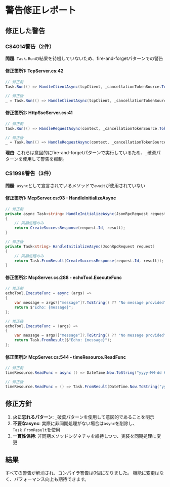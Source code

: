 # 警告修正レポート

## 修正した警告

### CS4014警告（2件）
**問題**: `Task.Run`の結果を待機していないため、fire-and-forgetパターンでの警告

#### 修正箇所1: TcpServer.cs:42
```csharp
// 修正前
Task.Run(() => HandleClientAsync(tcpClient, _cancellationTokenSource.Token));

// 修正後
_ = Task.Run(() => HandleClientAsync(tcpClient, _cancellationTokenSource.Token));
```

#### 修正箇所2: HttpSseServer.cs:41
```csharp
// 修正前
Task.Run(() => HandleRequestAsync(context, _cancellationTokenSource.Token));

// 修正後
_ = Task.Run(() => HandleRequestAsync(context, _cancellationTokenSource.Token));
```

**理由**: これらは意図的にfire-and-forgetパターンで実行しているため、`_`破棄パターンを使用して警告を抑制。

### CS1998警告（3件）
**問題**: `async`として宣言されているメソッドで`await`が使用されていない

#### 修正箇所1: McpServer.cs:93 - HandleInitializeAsync
```csharp
// 修正前
private async Task<string> HandleInitializeAsync(JsonRpcRequest request)
{
    // 同期処理のみ
    return CreateSuccessResponse(request.Id, result);
}

// 修正後
private Task<string> HandleInitializeAsync(JsonRpcRequest request)
{
    // 同期処理のみ
    return Task.FromResult(CreateSuccessResponse(request.Id, result));
}
```

#### 修正箇所2: McpServer.cs:288 - echoTool.ExecuteFunc
```csharp
// 修正前
echoTool.ExecuteFunc = async (args) =>
{
    var message = args?["message"]?.ToString() ?? "No message provided";
    return $"Echo: {message}";
};

// 修正後
echoTool.ExecuteFunc = (args) =>
{
    var message = args?["message"]?.ToString() ?? "No message provided";
    return Task.FromResult($"Echo: {message}");
};
```

#### 修正箇所3: McpServer.cs:544 - timeResource.ReadFunc
```csharp
// 修正前
timeResource.ReadFunc = async () => DateTime.Now.ToString("yyyy-MM-dd HH:mm:ss");

// 修正後
timeResource.ReadFunc = () => Task.FromResult(DateTime.Now.ToString("yyyy-MM-dd HH:mm:ss"));
```

## 修正方針

1. **火に忘れるパターン**: `_`破棄パターンを使用して意図的であることを明示
2. **不要なasync**: 実際に非同期処理がない場合は`async`を削除し、`Task.FromResult`を使用
3. **一貫性保持**: 非同期メソッドシグネチャを維持しつつ、実装を同期処理に変更

## 結果

すべての警告が解消され、コンパイラ警告は0個になりました。
機能に変更はなく、パフォーマンス向上も期待できます。